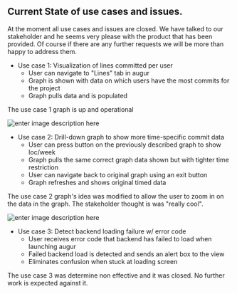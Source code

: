 ## Current State of use cases and issues.

At the moment all use cases and issues are closed. We have talked to our stakeholder and he seems very please with the product that has been provided.  Of course if there are any further requests we will be more than happy to address them. 

 - Use case 1: Visualization of lines committed per user
 	- User can navigate to "Lines" tab in augur
	- Graph is shown with data on which users have the most commits for the project
	- Graph pulls data and is populated 
  
  The use case 1 graph is up and operational
  
  ![enter image description here](https://lh3.googleusercontent.com/Apz0FxM8gT7LrWqSTgxC1UN7TPmyQFvjNr8ZnizJPedNqgkYsiUBrBa-5LHUOZbS4B5T_ZHKv-U "use case 1")
  
 - Use case 2: Drill-down graph to show more time-specific commit data
 	- User can press button on the previously described graph to show loc/week
	- Graph pulls the same correct graph data shown but with tighter time restriction
	- User can navigate back to original graph using an exit button
	- Graph refreshes and shows original timed data
  
  The use case 2 graph's idea was modified to allow the user to zoom in on the data in the graph. The stakeholder thought is was "really cool".
  
  ![enter image description here](https://lh3.googleusercontent.com/UF6s04H498tx0Mdqy6t8j-g_G1yx8J3ZpgD5zWYT1hFO7QgP_KB0s_wvIKx7Avco2i0YnwZfa6Q "use case 2")
    
 - Use case 3: Detect backend loading failure w/ error code 
 	- User receives error code that backend has failed to load when launching augur
	- Failed backend load is detected and sends an alert box to the view
	- Eliminates confusion when stuck at loading screen 
  
  The use case 3 was determine non effective and it was closed. No further work is expected against it.
